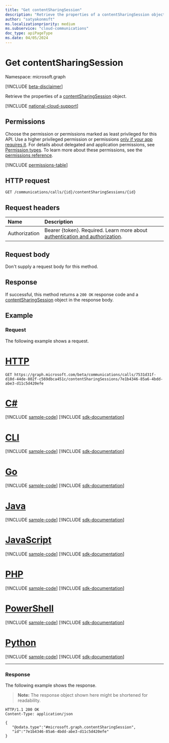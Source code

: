 ```yaml
---
title: "Get contentSharingSession"
description: "Retrieve the properties of a contentSharingSession object."
author: "satyakonmsft"
ms.localizationpriority: medium
ms.subservice: "cloud-communications"
doc_type: apiPageType
ms.date: 04/05/2024
---
```


# Get contentSharingSession

Namespace: microsoft.graph

[!INCLUDE [beta-disclaimer](../../includes/beta-disclaimer.md)]

Retrieve the properties of a [contentSharingSession](../resources/contentsharingsession.md) object.

[!INCLUDE [national-cloud-support](../../includes/global-only.md)]

## Permissions
Choose the permission or permissions marked as least privileged for this API. Use a higher privileged permission or permissions [only if your app requires it](/graph/permissions-overview#best-practices-for-using-microsoft-graph-permissions). For details about delegated and application permissions, see [Permission types](/graph/permissions-overview#permission-types). To learn more about these permissions, see the [permissions reference](/graph/permissions-reference).

<!-- { "blockType": "permissions", "name": "contentsharingsession_get" } -->
[!INCLUDE [permissions-table](../includes/permissions/contentsharingsession-get-permissions.md)]

## HTTP request
<!-- { "blockType": "ignored" } -->
```http
GET /communications/calls/{id}/contentSharingSessions/{id}
```

## Request headers

| Name          | Description               |
|:--------------|:--------------------------|
|Authorization|Bearer {token}. Required. Learn more about [authentication and authorization](/graph/auth/auth-concepts).|

## Request body

Don't supply a request body for this method.

## Response

If successful, this method returns a `200 OK` response code and a [contentSharingSession](../resources/contentsharingsession.md) object in the response body.

## Example

### Request

The following example shows a request.


# [HTTP](#tab/http)
<!-- {
  "blockType": "request",
  "name": "get-contentSharingSession"
}-->
```msgraph-interactive
GET https://graph.microsoft.com/beta/communications/calls/7531d31f-d10d-44de-802f-c569dbca451c/contentSharingSessions/7e1b4346-85a6-4bdd-abe3-d11c5d420efe
```

# [C#](#tab/csharp)
[!INCLUDE [sample-code](../includes/snippets/csharp/get-contentsharingsession-csharp-snippets.md)]
[!INCLUDE [sdk-documentation](../includes/snippets/snippets-sdk-documentation-link.md)]

# [CLI](#tab/cli)
[!INCLUDE [sample-code](../includes/snippets/cli/get-contentsharingsession-cli-snippets.md)]
[!INCLUDE [sdk-documentation](../includes/snippets/snippets-sdk-documentation-link.md)]

# [Go](#tab/go)
[!INCLUDE [sample-code](../includes/snippets/go/get-contentsharingsession-go-snippets.md)]
[!INCLUDE [sdk-documentation](../includes/snippets/snippets-sdk-documentation-link.md)]

# [Java](#tab/java)
[!INCLUDE [sample-code](../includes/snippets/java/get-contentsharingsession-java-snippets.md)]
[!INCLUDE [sdk-documentation](../includes/snippets/snippets-sdk-documentation-link.md)]

# [JavaScript](#tab/javascript)
[!INCLUDE [sample-code](../includes/snippets/javascript/get-contentsharingsession-javascript-snippets.md)]
[!INCLUDE [sdk-documentation](../includes/snippets/snippets-sdk-documentation-link.md)]

# [PHP](#tab/php)
[!INCLUDE [sample-code](../includes/snippets/php/get-contentsharingsession-php-snippets.md)]
[!INCLUDE [sdk-documentation](../includes/snippets/snippets-sdk-documentation-link.md)]

# [PowerShell](#tab/powershell)
[!INCLUDE [sample-code](../includes/snippets/powershell/get-contentsharingsession-powershell-snippets.md)]
[!INCLUDE [sdk-documentation](../includes/snippets/snippets-sdk-documentation-link.md)]

# [Python](#tab/python)
[!INCLUDE [sample-code](../includes/snippets/python/get-contentsharingsession-python-snippets.md)]
[!INCLUDE [sdk-documentation](../includes/snippets/snippets-sdk-documentation-link.md)]

---

### Response

The following example shows the response.

> **Note:** The response object shown here might be shortened for readability.

<!-- {
  "blockType": "response",
  "truncated": true,
  "@odata.type": "microsoft.graph.contentSharingSession"
} -->
```http
HTTP/1.1 200 OK
Content-Type: application/json

{
   "@odata.type":"#microsoft.graph.contentSharingSession",
   "id":"7e1b4346-85a6-4bdd-abe3-d11c5d420efe"
}
```

<!-- uuid: 8fcb5dbc-d5aa-4681-8e31-b001d5168d79
2015-10-25 14:57:30 UTC -->
<!--
{
  "type": "#page.annotation",
  "description": "Get contentSharingSession",
  "keywords": "",
  "section": "documentation",
  "tocPath": "",
  "suppressions": [
  ]
}
-->
